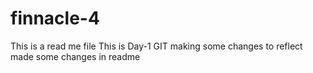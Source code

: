 # finnacle-4
This is a read me file 
This is Day-1 GIT
making some changes to reflect
made some changes in readme
